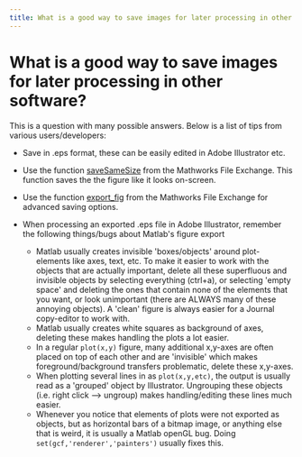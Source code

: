 ```yaml
---
title: What is a good way to save images for later processing in other software?
---
```


# What is a good way to save images for later processing in other software?

This is a question with many possible answers. Below is a list of tips from various users/developers:

*  Save in .eps format, these can be easily edited in Adobe Illustrator etc.

*  Use the function [saveSameSize](http://www.mathworks.com/matlabcentral/fileexchange/17868-savesamesize) from the Mathworks File Exchange. This function saves the the figure like it looks on-screen.

*  Use the function [export_fig](http://www.mathworks.com/matlabcentral/fileexchange/23629-exportfig) from the Mathworks File Exchange for advanced saving options.

*  When processing an exported .eps file in Adobe Illustrator, remember the following things/bugs about Matlab's figure export
    - Matlab usually creates invisible 'boxes/objects' around plot-elements like axes, text, etc. To make it easier to work with the objects that are actually important, delete all these superfluous and invisible objects by selecting everything (ctrl+a), or selecting 'empty space' and deleting the ones that contain none of the elements that you want, or look unimportant (there are ALWAYS many of these annoying objects). A 'clean' figure is always easier for a Journal copy-editor to work with.
    - Matlab usually creates white squares as background of axes, deleting these makes handling the plots a lot easier.
    - In a regular `plot(x,y)` figure, many additional x,y-axes are often placed on top of each other and are 'invisible' which makes foreground/background transfers problematic, delete these x,y-axes.
    - When plotting several lines in as `plot(x,y,etc)`, the output is usually read as a 'grouped' object by Illustrator. Ungrouping these objects (i.e. right click --> ungroup) makes handling/editing these lines much easier.
    - Whenever you notice that elements of plots were not exported as objects, but as horizontal bars of a bitmap image, or anything else that is weird, it is usually a Matlab openGL bug. Doing `set(gcf,'renderer','painters')` usually fixes this.
